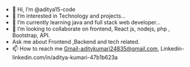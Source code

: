- 👋 Hi, I’m @aditya15-code
- 👀 I’m interested in Technology and projects...
- 🌱 I’m currently learning java and full stack web developer...
- 💞️ I’m looking to collaborate on frontend, React js, nodejs, php , Bootstrap, API.
- Ask me about Frontend ,Backend and tech related.
- 📫 How to reach me Gmail-aditykumari24835@gmail.com, Linkedin-linkedin.com/in/aditya-kumari-47b1b623a


<!---
aditya15-code/aditya15-code is a ✨ special ✨ repository because its `README.md` (this file) appears on your GitHub profile.
You can click the Preview link to take a look at your changes.
--->
